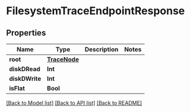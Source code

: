 # FilesystemTraceEndpointResponse

## Properties

Name | Type | Description | Notes
------------ | ------------- | ------------- | -------------
**root** | [**TraceNode**](TraceNode.md) |  | 
**diskDRead** | **Int** |  | 
**diskDWrite** | **Int** |  | 
**isFlat** | **Bool** |  | 

[[Back to Model list]](../README.md#documentation-for-models) [[Back to API list]](../README.md#documentation-for-api-endpoints) [[Back to README]](../README.md)


